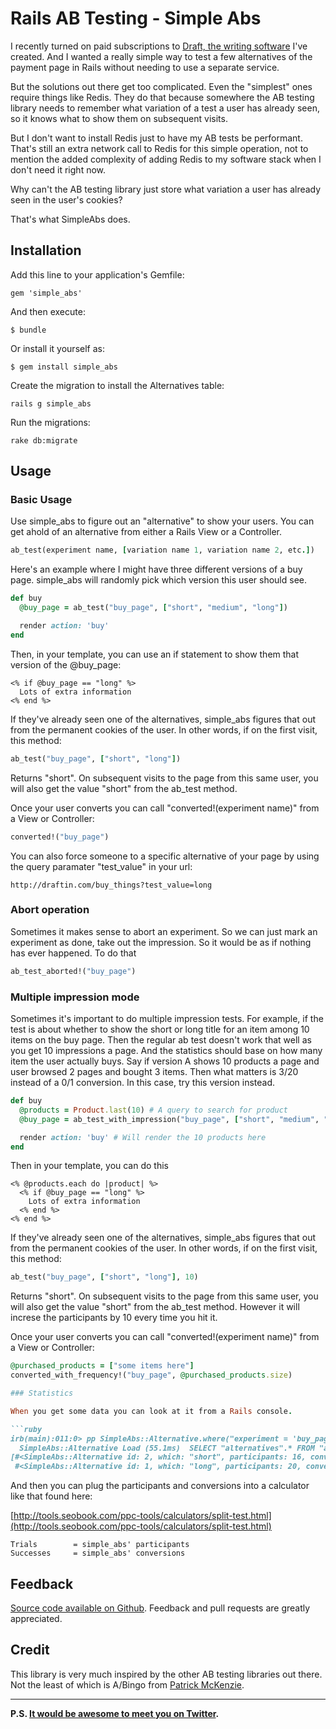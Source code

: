 # Rails AB Testing - Simple Abs

I recently turned on paid subscriptions to [Draft, the writing software](https://draftin.com) I've created. And I wanted a really simple way to test a few alternatives of the payment page in Rails without needing to use a separate service.
 
But the solutions out there get too complicated. Even the "simplest" ones require things like Redis. They do that because somewhere the AB testing library needs to remember what variation of a test a user has already seen, so it knows what to show them on subsequent visits. 

But I don't want to install Redis just to have my AB tests be performant. That's still an extra network call to Redis for this simple operation, not to mention the added complexity of adding Redis to my software stack when I don't need it right now. 

Why can't the AB testing library just store what variation a user has already seen in the user's cookies? 

That's what SimpleAbs does. 

## Installation

Add this line to your application's Gemfile:

    gem 'simple_abs'

And then execute:

    $ bundle

Or install it yourself as:

    $ gem install simple_abs

Create the migration to install the Alternatives table: 

    rails g simple_abs

Run the migrations: 

    rake db:migrate


## Usage
### Basic Usage

Use simple_abs to figure out an "alternative" to show your users. You can get ahold of an alternative from either a Rails View or a Controller. 

```ruby
ab_test(experiment name, [variation name 1, variation name 2, etc.])
```

Here's an example where I might have three different versions of a buy page. simple_abs will randomly pick which version this user should see.

```ruby
def buy
  @buy_page = ab_test("buy_page", ["short", "medium", "long"])

  render action: 'buy'
end
```

Then, in your template, you can use an if statement to show them that version of the @buy_page:

```erb
<% if @buy_page == "long" %>
  Lots of extra information
<% end %>
```

If they've already seen one of the alternatives, simple_abs figures that out from the permanent cookies of the user. In other words, if on the first visit, this method:

```ruby
ab_test("buy_page", ["short", "long"])
```

Returns "short". On subsequent visits to the page from this same user, you will also get the value "short" from the ab_test method.

Once your user converts you can call "converted!(experiment name)" from a View or Controller: 

```ruby
converted!("buy_page")
```

You can also force someone to a specific alternative of your page by using the query paramater "test_value" in your url: 

    http://draftin.com/buy_things?test_value=long

### Abort operation

Sometimes it makes sense to abort an experiment. So we can just mark an experiment as done, take out the impression. So it would be as if nothing has ever happened. To do that

```ruby
ab_test_aborted!("buy_page")
```

### Multiple impression mode
Sometimes it's important to do multiple impression tests. For example, if the test is about whether to show the short or long title for an item among 10 items on the buy page. 
Then the regular ab test doesn't work that well as you get 10 impressions a page. And the statistics should base on how many item the user actually buys. 
Say if version A shows 10 products a page and user browsed 2 pages and bought 3 items. Then what matters is 3/20 instead of a 0/1 conversion. 
In this case, try this version instead.

```ruby
def buy
  @products = Product.last(10) # A query to search for product
  @buy_page = ab_test_with_impression("buy_page", ["short", "medium", "long"], @products.size)

  render action: 'buy' # Will render the 10 products here
end
```

Then in your template, you can do this
```erb
<% @products.each do |product| %>
  <% if @buy_page == "long" %>
    Lots of extra information
  <% end %>
<% end %>
```

If they've already seen one of the alternatives, simple_abs figures that out from the permanent cookies of the user. In other words, if on the first visit, this method:

```ruby
ab_test("buy_page", ["short", "long"], 10)
```
Returns "short". On subsequent visits to the page from this same user, you will also get the value "short" from the ab_test method. However it will increse the participants by 10 every time you hit it.

Once your user converts you can call "converted!(experiment name)" from a View or Controller: 

```ruby
@purchased_products = ["some items here"]
converted_with_frequency!("buy_page", @purchased_products.size)

### Statistics

When you get some data you can look at it from a Rails console. 

```ruby
irb(main):011:0> pp SimpleAbs::Alternative.where("experiment = 'buy_page'").all
  SimpleAbs::Alternative Load (55.1ms)  SELECT "alternatives".* FROM "alternatives" WHERE (experiment = 'buy_page')
[#<SimpleAbs::Alternative id: 2, which: "short", participants: 16, conversions: 1, experiment: "buy_page", created_at: "2013-04-16 05:14:13", updated_at: "2013-04-16 13:39:14">,
 #<SimpleAbs::Alternative id: 1, which: "long", participants: 20, conversions: 1, experiment: "buy_page", created_at: "2013-04-16 05:11:12", updated_at: "2013-04-16 14:30:01">]
```

And then you can plug the participants and conversions into a calculator like that found here: 

[http://tools.seobook.com/ppc-tools/calculators/split-test.html](http://tools.seobook.com/ppc-tools/calculators/split-test.html) 

    Trials        = simple_abs' participants
    Successes     = simple_abs' conversions    



Feedback
--------
[Source code available on Github](https://github.com/n8/simple_abs). Feedback and pull requests are greatly appreciated.  

Credit
--------
This library is very much inspired by the other AB testing libraries out there. Not the least of which is A/Bingo from [Patrick McKenzie](https://twitter.com/patio11). 



<hr/>

**P.S. [It would be awesome to meet you on Twitter](http://twitter.com/natekontny).**
<br/>
